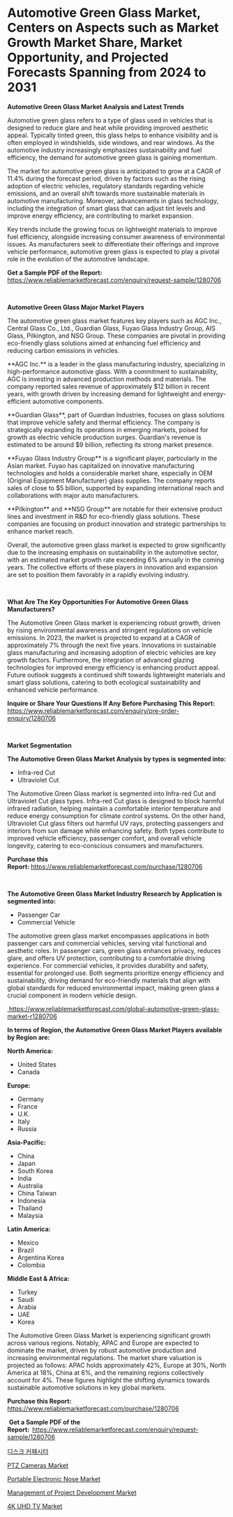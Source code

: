 <p><h1>Automotive Green Glass Market, Centers on Aspects such as Market Growth Market Share, Market Opportunity, and Projected Forecasts Spanning from 2024 to 2031</h1></p><p><strong>Automotive Green Glass Market Analysis and Latest Trends</strong></p>
<p><p>Automotive green glass refers to a type of glass used in vehicles that is designed to reduce glare and heat while providing improved aesthetic appeal. Typically tinted green, this glass helps to enhance visibility and is often employed in windshields, side windows, and rear windows. As the automotive industry increasingly emphasizes sustainability and fuel efficiency, the demand for automotive green glass is gaining momentum.</p><p>The market for automotive green glass is anticipated to grow at a CAGR of 11.4% during the forecast period, driven by factors such as the rising adoption of electric vehicles, regulatory standards regarding vehicle emissions, and an overall shift towards more sustainable materials in automotive manufacturing. Moreover, advancements in glass technology, including the integration of smart glass that can adjust tint levels and improve energy efficiency, are contributing to market expansion. </p><p>Key trends include the growing focus on lightweight materials to improve fuel efficiency, alongside increasing consumer awareness of environmental issues. As manufacturers seek to differentiate their offerings and improve vehicle performance, automotive green glass is expected to play a pivotal role in the evolution of the automotive landscape.</p></p>
<p><strong>Get a Sample PDF of the Report:&nbsp;</strong> <a href="https://www.reliablemarketforecast.com/enquiry/request-sample/1280706?utm_campaign=1080&utm_medium=2&utm_source=Github&utm_content=ia&utm_term=30092024&utm_id=automotive-green-glass">https://www.reliablemarketforecast.com/enquiry/request-sample/1280706</a></p>
<p>&nbsp;</p>
<p><strong>Automotive Green Glass Major Market Players</strong></p>
<p><p>The automotive green glass market features key players such as AGC Inc., Central Glass Co., Ltd., Guardian Glass, Fuyao Glass Industry Group, AIS Glass, Pilkington, and NSG Group. These companies are pivotal in providing eco-friendly glass solutions aimed at enhancing fuel efficiency and reducing carbon emissions in vehicles.</p><p>**AGC Inc.** is a leader in the glass manufacturing industry, specializing in high-performance automotive glass. With a commitment to sustainability, AGC is investing in advanced production methods and materials. The company reported sales revenue of approximately $12 billion in recent years, with growth driven by increasing demand for lightweight and energy-efficient automotive components.</p><p>**Guardian Glass**, part of Guardian Industries, focuses on glass solutions that improve vehicle safety and thermal efficiency. The company is strategically expanding its operations in emerging markets, poised for growth as electric vehicle production surges. Guardian's revenue is estimated to be around $9 billion, reflecting its strong market presence.</p><p>**Fuyao Glass Industry Group** is a significant player, particularly in the Asian market. Fuyao has capitalized on innovative manufacturing technologies and holds a considerable market share, especially in OEM (Original Equipment Manufacturer) glass supplies. The company reports sales of close to $5 billion, supported by expanding international reach and collaborations with major auto manufacturers.</p><p>**Pilkington** and **NSG Group** are notable for their extensive product lines and investment in R&D for eco-friendly glass solutions. These companies are focusing on product innovation and strategic partnerships to enhance market reach. </p><p>Overall, the automotive green glass market is expected to grow significantly due to the increasing emphasis on sustainability in the automotive sector, with an estimated market growth rate exceeding 6% annually in the coming years. The collective efforts of these players in innovation and expansion are set to position them favorably in a rapidly evolving industry.</p></p>
<p>&nbsp;</p>
<p><strong>What Are The Key Opportunities For Automotive Green Glass Manufacturers?</strong></p>
<p><p>The Automotive Green Glass market is experiencing robust growth, driven by rising environmental awareness and stringent regulations on vehicle emissions. In 2023, the market is projected to expand at a CAGR of approximately 7% through the next five years. Innovations in sustainable glass manufacturing and increasing adoption of electric vehicles are key growth factors. Furthermore, the integration of advanced glazing technologies for improved energy efficiency is enhancing product appeal. Future outlook suggests a continued shift towards lightweight materials and smart glass solutions, catering to both ecological sustainability and enhanced vehicle performance.</p></p>
<p><strong>Inquire or Share Your Questions If Any Before Purchasing This Report:</strong> <a href="https://www.reliablemarketforecast.com/enquiry/pre-order-enquiry/1280706?utm_campaign=1080&utm_medium=2&utm_source=Github&utm_content=ia&utm_term=30092024&utm_id=automotive-green-glass">https://www.reliablemarketforecast.com/enquiry/pre-order-enquiry/1280706</a></p>
<p>&nbsp;</p>
<p><strong>Market Segmentation</strong></p>
<p><strong>The Automotive Green Glass Market Analysis by types is segmented into:</strong></p>
<p><ul><li>Infra-red Cut</li><li>Ultraviolet Cut</li></ul></p>
<p><p>The Automotive Green Glass market is segmented into Infra-red Cut and Ultraviolet Cut glass types. Infra-red Cut glass is designed to block harmful infrared radiation, helping maintain a comfortable interior temperature and reduce energy consumption for climate control systems. On the other hand, Ultraviolet Cut glass filters out harmful UV rays, protecting passengers and interiors from sun damage while enhancing safety. Both types contribute to improved vehicle efficiency, passenger comfort, and overall vehicle longevity, catering to eco-conscious consumers and manufacturers.</p></p>
<p><strong>Purchase this Report:&nbsp;</strong><a href="https://www.reliablemarketforecast.com/purchase/1280706?utm_campaign=1080&utm_medium=2&utm_source=Github&utm_content=ia&utm_term=30092024&utm_id=automotive-green-glass">https://www.reliablemarketforecast.com/purchase/1280706</a></p>
<p>&nbsp;</p>
<p><strong>The Automotive Green Glass Market Industry Research by Application is segmented into:</strong></p>
<p><ul><li>Passenger Car</li><li>Commercial Vehicle</li></ul></p>
<p><p>The automotive green glass market encompasses applications in both passenger cars and commercial vehicles, serving vital functional and aesthetic roles. In passenger cars, green glass enhances privacy, reduces glare, and offers UV protection, contributing to a comfortable driving experience. For commercial vehicles, it provides durability and safety, essential for prolonged use. Both segments prioritize energy efficiency and sustainability, driving demand for eco-friendly materials that align with global standards for reduced environmental impact, making green glass a crucial component in modern vehicle design.</p></p>
<p><a href="https://www.reliablemarketforecast.com/global-automotive-green-glass-market-r1280706?utm_campaign=1080&utm_medium=2&utm_source=Github&utm_content=ia&utm_term=30092024&utm_id=automotive-green-glass">&nbsp;https://www.reliablemarketforecast.com/global-automotive-green-glass-market-r1280706</a></p>
<p><strong>In terms of Region, the Automotive Green Glass Market Players available by Region are:</strong></p>
<p>
    <p> <strong> North America: </strong>
        <ul>
            <li>United States</li>
            <li>Canada</li>
        </ul>
        </p> 
    <p> <strong> Europe: </strong>
        <ul>
            <li>Germany</li>
            <li>France</li>
            <li>U.K.</li>
            <li>Italy</li>
            <li>Russia</li>
        </ul>
        </p> 
    <p> <strong> Asia-Pacific: </strong>
        <ul>
            <li>China</li>
            <li>Japan</li>
            <li>South Korea</li>
            <li>India</li>
            <li>Australia</li>
            <li>China Taiwan</li>
            <li>Indonesia</li>
            <li>Thailand</li>
            <li>Malaysia</li>
        </ul>
        </p> 
    <p> <strong> Latin America: </strong>
        <ul>
            <li>Mexico</li>
            <li>Brazil</li>
            <li>Argentina Korea</li>
            <li>Colombia</li>
        </ul>
        </p> 
    <p> <strong> Middle East & Africa: </strong>
        <ul>
            <li>Turkey</li>
            <li>Saudi</li>
            <li>Arabia</li>
            <li>UAE</li>
            <li>Korea</li>
        </ul>
    </p>
    </p>
<p><p>The Automotive Green Glass Market is experiencing significant growth across various regions. Notably, APAC and Europe are expected to dominate the market, driven by robust automotive production and increasing environmental regulations. The market share valuation is projected as follows: APAC holds approximately 42%, Europe at 30%, North America at 18%, China at 6%, and the remaining regions collectively account for 4%. These figures highlight the shifting dynamics towards sustainable automotive solutions in key global markets.</p></p>
<p><strong>Purchase this Report: </strong><a href="https://www.reliablemarketforecast.com/purchase/1280706?utm_campaign=1080&utm_medium=2&utm_source=Github&utm_content=ia&utm_term=30092024&utm_id=automotive-green-glass">https://www.reliablemarketforecast.com/purchase/1280706</a></p>
<p>&nbsp;<strong>Get a Sample PDF of the Report:&nbsp;&nbsp;</strong><a href="https://www.reliablemarketforecast.com/enquiry/request-sample/1280706?utm_campaign=1080&utm_medium=2&utm_source=Github&utm_content=ia&utm_term=30092024&utm_id=automotive-green-glass">https://www.reliablemarketforecast.com/enquiry/request-sample/1280706</a></p>
<p><strong></strong></p>
<p><p><a href="https://github.com/sougarounis/Market-Research-Report-List-6/blob/main/449051216102.md?utm_campaign=1080&utm_medium=2&utm_source=Github&utm_content=ia&utm_term=30092024&utm_id=automotive-green-glass">디스크 커패시터</a></p><p><a href="https://www.linkedin.com/pulse/market-trends-global-ptz-cameras-forecast-analysis-2024-2031-kibxe?utm_campaign=1080&utm_medium=2&utm_source=Github&utm_content=ia&utm_term=30092024&utm_id=automotive-green-glass">PTZ Cameras Market</a></p><p><a href="https://issuu.com/reportprime-2/docs/portable-electronic-nose-market-siz_461493e1ced5ce?utm_campaign=1080&utm_medium=2&utm_source=Github&utm_content=ia&utm_term=30092024&utm_id=automotive-green-glass">Portable Electronic Nose Market</a></p><p><a href="https://github.com/ElviraDur475/Market-Research-Report-List-1/blob/main/management-of-project-development-market.md?utm_campaign=1080&utm_medium=2&utm_source=Github&utm_content=ia&utm_term=30092024&utm_id=automotive-green-glass">Management of Project Development Market</a></p><p><a href="https://www.linkedin.com/pulse/emerging-4k-uhd-tv-market-opportunities-analysis-investors-e6cie?utm_campaign=1080&utm_medium=2&utm_source=Github&utm_content=ia&utm_term=30092024&utm_id=automotive-green-glass">4K UHD TV Market</a></p></p>